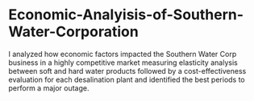 # Economic-Analyisis-of-Southern-Water-Corporation
I analyzed how economic factors impacted the Southern Water Corp business in a highly competitive market measuring elasticity analysis between soft and hard water products followed by a cost-effectiveness evaluation for each desalination plant and identified the best periods to perform a major outage.
